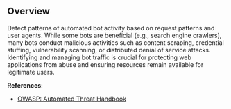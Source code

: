## Overview

Detect patterns of automated bot activity based on request patterns and user agents. While some bots are beneficial (e.g., search engine crawlers), many bots conduct malicious activities such as content scraping, credential stuffing, vulnerability scanning, or distributed denial of service attacks. Identifying and managing bot traffic is crucial for protecting web applications from abuse and ensuring resources remain available for legitimate users.

**References**:
- [OWASP: Automated Threat Handbook](https://owasp.org/www-project-automated-threats-to-web-applications/)